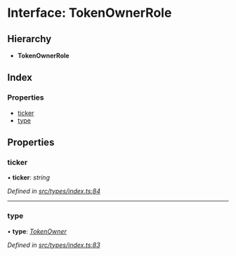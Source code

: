# Interface: TokenOwnerRole

## Hierarchy

* **TokenOwnerRole**

## Index

### Properties

* [ticker](tokenownerrole.md#ticker)
* [type](tokenownerrole.md#type)

## Properties

###  ticker

• **ticker**: *string*

*Defined in [src/types/index.ts:84](https://github.com/PolymathNetwork/polymesh-sdk/blob/a07dd9c/src/types/index.ts#L84)*

___

###  type

• **type**: *[TokenOwner](../enums/roletype.md#tokenowner)*

*Defined in [src/types/index.ts:83](https://github.com/PolymathNetwork/polymesh-sdk/blob/a07dd9c/src/types/index.ts#L83)*
